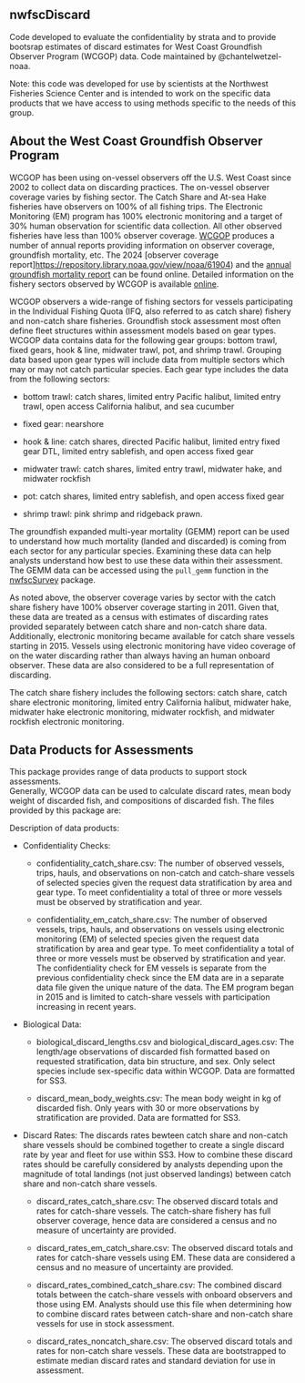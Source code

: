 ## nwfscDiscard

Code developed to evaluate the confidentiality by strata and to provide bootsrap estimates of discard estimates for West Coast Groundfish Observer Program (WCGOP) data. Code maintained by @chantelwetzel-noaa.

Note: this code was developed for use by scientists at the Northwest Fisheries Science Center and is intended to work on the specific data products that we have access to using methods specific to the needs of this group.

## About the West Coast Groundfish Observer Program

WCGOP has been using on-vessel observers off the U.S. West Coast since 2002 to collect data on discarding practices. The on-vessel observer coverage varies by fishing sector. The Catch Share and At-sea Hake fisheries have observers on 100% of all fishing trips. The Electronic Monitoring (EM) program has 100% electronic monitoring and a target of 30% human observation for scientific data collection. All other observed fisheries have less than 100% observer coverage. [WCGOP](https://www.fisheries.noaa.gov/west-coast/fisheries-observers/west-coast-fishery-observer-bycatch-and-mortality-reports#fishery-management-reports) produces a number of annual reports providing information on observer coverage, groundfish mortality, etc. The 2024 [observer coverage report]https://repository.library.noaa.gov/view/noaa/61904) and the [annual groundfish mortality report](https://repository.library.noaa.gov/view/noaa/55949) can be found online. Detailed information on the fishery sectors observed by WCGOP is available [online](https://www.fisheries.noaa.gov/west-coast/fisheries-observers/fishery-sectors-covered-west-coast-groundfish-observer-program-and).

WCGOP observers a wide-range of fishing sectors for vessels participating in the
Individual Fishing Quota (IFQ, also referred to as catch share) fishery and 
non-catch share fisheries. Groundfish stock assessment most often define fleet 
structures within assessment models based on gear types. WCGOP data contains data
for the following gear groups: bottom trawl, fixed gears, hook & line, midwater
trawl, pot, and shrimp trawl. Grouping data based upon gear types will include data
from multiple sectors which may or may not catch particular species. Each gear 
type includes the data from the following sectors:

- bottom trawl: catch shares, limited entry Pacific halibut, limited entry trawl, 
open access California halibut, and sea cucumber

- fixed gear: nearshore

- hook & line: catch shares, directed Pacific halibut, limited entry fixed gear DTL,
limited entry sablefish, and open access fixed gear

- midwater trawl: catch shares, limited entry trawl, midwater hake, and midwater
rockfish

- pot: catch shares, limited entry sablefish, and open access fixed gear

- shrimp trawl: pink shrimp and ridgeback prawn. 

The groundfish expanded multi-year mortality (GEMM) report can be used to understand
how much mortality (landed and discarded) is coming from each sector for any particular 
species. Examining these data can help analysts understand how best to use these
data within their assessment.  The GEMM data can be accessed using the `pull_gemm` 
function in the [nwfscSurvey](https://github.com/pfmc-assessments/nwfscSurvey) package. 

As noted above, the observer coverage varies by sector with the catch share fishery
have 100% observer coverage starting in 2011.  Given that, these data are treated as a 
census with estimates of discarding rates provided separately between catch share
and non-catch share data. Additionally, electronic monitoring became available for 
catch share vessels starting in 2015. Vessels using electronic monitoring have 
video coverage of on the water discarding rather than always having an human onboard
observer. These data are also considered to be a full representation of discarding.  

The catch share fishery includes the following sectors: catch share, catch share 
electronic monitoring, limited entry California halibut, midwater hake, midwater 
hake electronic monitoring, midwater rockfish, and midwater rockfish electronic monitoring.

## Data Products for Assessments

This package provides range of data products to support stock assessments.  
Generally, WCGOP data can be used to calculate discard rates, mean body weight of
discarded fish, and compositions of discarded fish. The files provided by this 
package are:

Description of data products:

- Confidentiality Checks:

  - confidentiality_catch_share.csv: The number of observed vessels, trips, hauls, and observations on non-catch and catch-share vessels of selected species given the request data stratification by area and gear type. To meet confidentiality a total of three or more vessels must be observed by stratification and year.

  - confidentiality_em_catch_share.csv: The number of observed vessels, trips, hauls, and observations on vessels using electronic monitoring (EM) of selected species given the request data stratification by area and gear type. To meet confidentiality a total of three or more vessels must be observed by stratification and year. The confidentiality check for EM vessels is separate from the previous confidentiality check since the EM data are in a separate data file given the unique nature of the data. The EM program began in 2015 and is limited to catch-share vessels with participation increasing in recent years. 
  
- Biological Data:

  - biological_discard_lengths.csv and biological_discard_ages.csv: The length/age observations of discarded fish formatted based on requested stratification, data bin structure, and sex. Only select species include sex-specific data within WCGOP. Data are formatted for SS3. 

  - discard_mean_body_weights.csv: The mean body weight in kg of discarded fish. Only years with 30 or more observations by stratification are provided. Data are formatted for SS3. 
  
- Discard Rates: The discards rates bewteen catch share and non-catch share vessels should be combined together to create a single discard rate by year and fleet for use within SS3.  How to combine these discard rates should be carefully considered by analysts depending upon the magnitude of total landings (not just observed landings) between catch share and non-catch share vessels. 

  - discard_rates_catch_share.csv: The observed discard totals and rates for catch-share vessels. The catch-share fishery has full observer coverage, hence data are considered a census and no measure of uncertainty are provided. 

  - discard_rates_em_catch_share.csv:  The observed discard totals and rates for catch-share vessels using EM. These data are considered a census and no measure of uncertainty are provided. 

  - discard_rates_combined_catch_share.csv: The combined discard totals between the catch-share vessels with onboard observers and  those using EM. Analysts should use this file when determining how to combine discard rates between catch-share and non-catch share vessels for use in stock assessment.

  - discard_rates_noncatch_share.csv: The observed discard totals and rates for non-catch share vessels. These data are bootstrapped to estimate median discard rates and standard deviation for use in assessment.





